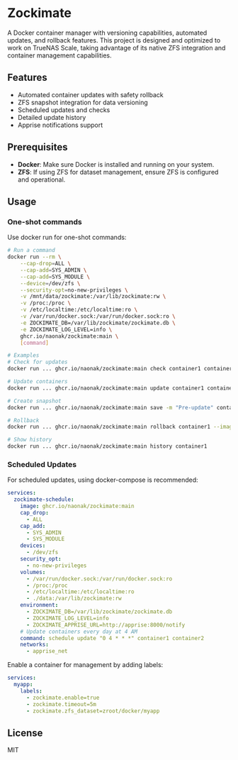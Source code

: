 # Zockimate

A Docker container manager with versioning capabilities, automated updates, and rollback features. This project is designed and optimized to work on TrueNAS Scale, taking advantage of its native ZFS integration and container management capabilities.

## Features
- Automated container updates with safety rollback
- ZFS snapshot integration for data versioning
- Scheduled updates and checks
- Detailed update history
- Apprise notifications support

## Prerequisites
- **Docker**: Make sure Docker is installed and running on your system.
- **ZFS**: If using ZFS for dataset management, ensure ZFS is configured and operational.

## Usage

### One-shot commands
Use docker run for one-shot commands:
```bash
# Run a command
docker run --rm \
    --cap-drop=ALL \
    --cap-add=SYS_ADMIN \
    --cap-add=SYS_MODULE \
    --device=/dev/zfs \
    --security-opt=no-new-privileges \
    -v /mnt/data/zockimate:/var/lib/zockimate:rw \
    -v /proc:/proc \
    -v /etc/localtime:/etc/localtime:ro \
    -v /var/run/docker.sock:/var/run/docker.sock:ro \
    -e ZOCKIMATE_DB=/var/lib/zockimate/zockimate.db \
    -e ZOCKIMATE_LOG_LEVEL=info \
    ghcr.io/naonak/zockimate:main \
    [command]

# Examples
# Check for updates
docker run ... ghcr.io/naonak/zockimate:main check container1 container2

# Update containers
docker run ... ghcr.io/naonak/zockimate:main update container1 container2

# Create snapshot
docker run ... ghcr.io/naonak/zockimate:main save -m "Pre-update" container1

# Rollback
docker run ... ghcr.io/naonak/zockimate:main rollback container1 --image --data

# Show history
docker run ... ghcr.io/naonak/zockimate:main history container1
```

### Scheduled Updates
For scheduled updates, using docker-compose is recommended:

```yaml
services:
  zockimate-schedule:
    image: ghcr.io/naonak/zockimate:main
    cap_drop:
      - ALL
    cap_add:
      - SYS_ADMIN
      - SYS_MODULE
    devices:
      - /dev/zfs
    security_opt:
      - no-new-privileges
    volumes:
      - /var/run/docker.sock:/var/run/docker.sock:ro
      - /proc:/proc
      - /etc/localtime:/etc/localtime:ro
      - ./data:/var/lib/zockimate:rw
    environment:
      - ZOCKIMATE_DB=/var/lib/zockimate/zockimate.db
      - ZOCKIMATE_LOG_LEVEL=info
      - ZOCKIMATE_APPRISE_URL=http://apprise:8000/notify
    # Update containers every day at 4 AM
    command: schedule update "0 4 * * *" container1 container2
    networks:
      - apprise_net
```

Enable a container for management by adding labels:
```yaml
services:
  myapp:
    labels:
      - zockimate.enable=true
      - zockimate.timeout=5m
      - zockimate.zfs_dataset=zroot/docker/myapp
```

## License
MIT
